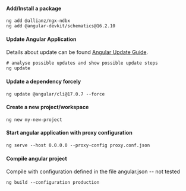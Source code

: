 #### Add/Install a package
```
ng add @allianz/ngx-ndbx
ng add @angular-devkit/schematics@16.2.10
```

#### Update Angular Application
Details about update can be found [Angular Update Guide](https://angular.dev/update-guide).
```
# analyse possible updates and show possible update steps
ng update
```

#### Update a dependency forcely
```
ng update @angular/cli@17.0.7 --force
```

#### Create a new project/workspace
```
ng new my-new-project
```

#### Start angular application with proxy configuration
```
ng serve --host 0.0.0.0 --proxy-config proxy.conf.json
```

#### Compile angular project 
Compile with configuration defined in the file angular.json -- not tested
```
ng build --configuration production
```
